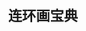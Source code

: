 ---
description: 重回80年代。
layout: post
results:
- primaryGenreName: Book
  version: '1.6'
  artworkUrl100: http://a774.phobos.apple.com/us/r30/Purple/v4/d4/c8/41/d4c84168-5f07-23f1-98f5-73e43f7489e1/mzl.mzxivakh.png
  trackViewUrl: https://itunes.apple.com/cn/app/lian-huan-hua-bao-dian/id790189963?mt=8&uo=4
  artworkUrl60: http://a1728.phobos.apple.com/us/r30/Purple/v4/03/b6/70/03b67008-a7e1-3d3b-05d5-b8ee691103ee/Icon.png
  userRatingCountForCurrentVersion: 2
  sellerName: tao luo
  supportedDevices:
  - iPadMini4G
  - iPodTouchFifthGen
  - iPadThirdGen
  - iPadThirdGen4G
  - iPhone5
  - iPad2Wifi
  - iPhone4
  - iPadFourthGen
  - iPadFourthGen4G
  - iPadMini
  - iPhone5c
  - iPhone5s
  - iPad23G
  - iPhone4S
  genres:
  - 图书
  - 生活
  trackName: 连环画宝典
  description: "连环画宝典是专为连环画(小人书)爱好者打造的PDF格式连环画阅读APP。大量高清连环画资源，不断更新，帮您找回童年美好的回忆。
    \n应用内包含6000余册高清PDF格式连环画供下载阅读,后期还会不断加入新书。 \nPDF阅读器专为阅读连环画、小人书做了优化,支持全屏切换阅读、自带纸书翻页效果，给您带来绝佳的阅读体验。
    \n图书分类包括：历史演义、四大名著、革命战争、神话鬼怪、 人物传记、武侠传奇、精彩故事、探案历险、外国故事、现代作品、漫画卡通、杂七杂八，您小时候看过的绝大部分图书在这里都可以找到。
    \n书架功能支持文件夹管理,您可以把下载的图书移动到对应的文件夹中,便于管理大量图书。 \n图书下载功能支持断点续传，下载任务可暂停,可恢复,在带宽允许的情况下可同时下载多本图书,下载速度快。
    \n使用WiFi传书功能,您可以通过FTP服务将您的图书备份到电脑。"
  price: 0
  trackId: 790189963
  releaseDate: '2014-01-18T02:38:28Z'
  screenshotUrls:
  - http://a1.mzstatic.com/us/r30/Purple4/v4/9f/8a/db/9f8adbfb-863e-0b3c-e5b7-efa1974c05ea/screen1136x1136.jpeg
  - http://a3.mzstatic.com/us/r30/Purple4/v4/ec/88/88/ec888889-3365-39df-6367-f0c786b039fa/screen1136x1136.jpeg
  - http://a1.mzstatic.com/us/r30/Purple4/v4/d4/1e/cb/d41ecb1b-1ec5-c889-94a7-d94ea870c810/screen1136x1136.jpeg
  - http://a3.mzstatic.com/us/r30/Purple6/v4/0c/94/d7/0c94d7be-e214-6525-77d2-f1885393f3c2/screen1136x1136.jpeg
  - http://a1.mzstatic.com/us/r30/Purple4/v4/d3/92/10/d3921051-fad9-9dd3-15dd-cf2a4609befd/screen320x320.jpeg
  artistViewUrl: https://itunes.apple.com/cn/artist/tao-luo/id765358386?uo=4
  primaryGenreId: 6018
  userRatingCount: 7
  averageUserRatingForCurrentVersion: 5
  kind: software
  fileSizeBytes: '7391235'
  bundleId: com.appworks.pdfxrsfree
  releaseNotes: '1、添加大量新书,图书总量超过6000册

    2、添加新书标识，便于找到最新上架图书

    3、做了其他优化'
  trackContentRating: 9+
  artistName: tao luo
  trackCensoredName: 连环画宝典
  isGameCenterEnabled: false
  contentAdvisoryRating: 9+
  languageCodesISO2A:
  - ZH
  averageUserRating: 4.5
  features:
  - iosUniversal
  wrapperType: software
  artworkUrl512: http://a774.phobos.apple.com/us/r30/Purple/v4/d4/c8/41/d4c84168-5f07-23f1-98f5-73e43f7489e1/mzl.mzxivakh.png
  formattedPrice: 免费
  artistId: 765358386
  genreIds:
  - '6018'
  - '6012'
  currency: CNY
  ipadScreenshotUrls:
  - http://a5.mzstatic.com/us/r30/Purple/v4/4e/de/d0/4eded0a3-7085-e9bf-5067-268745ed33aa/screen480x480.jpeg
  - http://a1.mzstatic.com/us/r30/Purple/v4/8e/15/0b/8e150b1c-6e0b-88d6-527b-156653e30c80/screen480x480.jpeg
  - http://a1.mzstatic.com/us/r30/Purple4/v4/2f/b8/ee/2fb8ee75-6e21-fc47-3f18-8abc4710720e/screen480x480.jpeg
  - http://a2.mzstatic.com/us/r30/Purple6/v4/e9/de/66/e9de6629-befe-2234-df9e-fcf4cf97e6e0/screen480x480.jpeg
  - http://a5.mzstatic.com/us/r30/Purple6/v4/0b/1b/e4/0b1be40a-319e-927d-1a5a-3d5b65d9ad22/screen480x480.jpeg
category: 图书
tags: tag1
resultCount: 1
title: 连环画宝典

---
